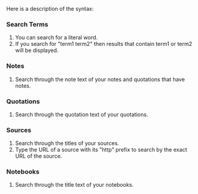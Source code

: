 <!---
Copyright 2015 CrushPaper.com.

This file is part of CrushPaper.

CrushPaper is free software: you can redistribute it and/or modify
it under the terms of version 3 of the GNU Affero General Public
License as published by the Free Software Foundation.

CrushPaper is distributed in the hope that it will be useful,
but WITHOUT ANY WARRANTY; without even the implied warranty of
MERCHANTABILITY or FITNESS FOR A PARTICULAR PURPOSE.  See the
GNU Affero General Public License for more details.

You should have received a copy of the GNU Affero General Public License
along with CrushPaper.  If not, see <http://www.gnu.org/licenses/>.
--->

Here is a description of the syntax:
<br>

### Search Terms
1. You can search for a literal word.
1. If you search for "term1 term2" then results that contain term1 or term2 will be displayed.

### Notes
1. Search through the note text of your notes and quotations that have notes.
 
### Quotations
1. Search through the quotation text of your quotations.

### Sources
1. Search through the titles of your sources.
1. Type the URL of a source with its "http" prefix to search by the exact URL of the source.

### Notebooks
1. Search through the title text of your notebooks.
